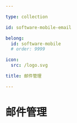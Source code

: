 ```yaml
---

type: collection

id: software-mobile-email

belong:
  id: software-mobile
  # order: 9999

icon:
  src: /logo.svg

title: 邮件管理

---
```


# 邮件管理

<ShowBreadcrumb />

<ShowResources />
